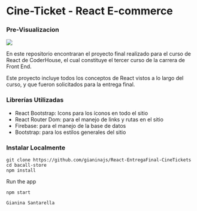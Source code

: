 # Cine-Ticket - React E-commerce

### Pre-Visualizacion

![](preview1.gif)

En este repositorio encontraran el proyecto final realizado para el curso de React de CoderHouse, el cual constituye el tercer curso de la carrera de Front End.

Este proyecto incluye todos los conceptos de React vistos a lo largo del curso, y que fueron solicitados para la entrega final.

### Librerías Utilizadas
- React Bootstrap: Icons para los íconos en todo el sitio
- React Router Dom: para el manejo de links y rutas en el sitio
- Firebase: para el manejo de la base de datos
- Bootstrap: para los estilos generales del sitio

### Instalar Localmente

```
git clone https://github.com/gianinajs/React-EntregaFinal-CineTickets
cd bacall-store
npm install
```

Run the app
```
npm start
```



`Gianina Santarella`
